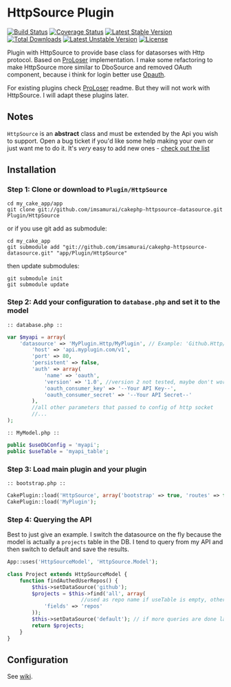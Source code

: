 HttpSource Plugin
=================
[![Build Status](https://travis-ci.org/imsamurai/cakephp-httpsource-datasource.png)](https://travis-ci.org/imsamurai/cakephp-httpsource-datasource) [![Coverage Status](https://coveralls.io/repos/imsamurai/cakephp-httpsource-datasource/badge.png?branch=master)](https://coveralls.io/r/imsamurai/cakephp-httpsource-datasource?branch=master) [![Latest Stable Version](https://poser.pugx.org/imsamurai/http-source/v/stable.png)](https://packagist.org/packages/imsamurai/http-source) [![Total Downloads](https://poser.pugx.org/imsamurai/http-source/downloads.png)](https://packagist.org/packages/imsamurai/http-source) [![Latest Unstable Version](https://poser.pugx.org/imsamurai/http-source/v/unstable.png)](https://packagist.org/packages/imsamurai/http-source) [![License](https://poser.pugx.org/imsamurai/http-source/license.png)](https://packagist.org/packages/imsamurai/http-source)


Plugin with HttpSource to provide base class for datasorses with Http protocol. Based on [ProLoser](https://github.com/ProLoser/CakePHP-Api-Datasources) implementation.
I make some refactoring to make HttpSource more similar to DboSource and removed OAuth component, because i think for login better use [Opauth](https://github.com/uzyn/cakephp-opauth).

For existing plugins check [ProLoser](https://github.com/ProLoser/CakePHP-Api-Datasources) readme. But they will not work with HttpSource. I will adapt these plugins later.

## Notes

`HttpSource` is an **abstract** class and must be extended by the Api you wish to support.
Open a bug ticket if you'd like some help making your own or just want me to do it.
It's _very_ easy to add new ones - [check out the list](#expanding-functionality)

## Installation

### Step 1: Clone or download to `Plugin/HttpSource`

	cd my_cake_app/app
	git clone git://github.com/imsamurai/cakephp-httpsource-datasource.git Plugin/HttpSource

or if you use git add as submodule:

	cd my_cake_app
	git submodule add "git://github.com/imsamurai/cakephp-httpsource-datasource.git" "app/Plugin/HttpSource"

then update submodules:

	git submodule init
	git submodule update

### Step 2: Add your configuration to `database.php` and set it to the model

```
:: database.php ::
```
```php
var $myapi = array(
	'datasource' => 'MyPlugin.Http/MyPlugin', // Example: 'Github.Http/Github'
        'host' => 'api.myplugin.com/v1',
        'port' => 80,
        'persistent' => false,
		'auth' => array(
			'name' => 'oauth',
			'version' => '1.0', //version 2 not tested, maybe don't work
			'oauth_consumer_key' => '--Your API Key--',
			'oauth_consumer_secret' => '--Your API Secret--'
		),
        //all other parameters that passed to config of http socket
        //...
);
```
```
:: MyModel.php ::
```
```php
public $useDbConfig = 'myapi';
public $useTable = 'myapi_table';

```

### Step 3: Load main plugin and your plugin

```
:: bootstrap.php ::
```
```php
CakePlugin::load('HttpSource', array('bootstrap' => true, 'routes' => false));
CakePlugin::load('MyPlugin');
```

### Step 4: Querying the API

Best to just give an example. I switch the datasource on the fly because the model is actually a `projects` table in the
DB. I tend to query from my API and then switch to default and save the results.

```php
App::uses('HttpSourceModel', 'HttpSource.Model');

class Project extends HttpSourceModel {
	function findAuthedUserRepos() {
		$this->setDataSource('github');
		$projects = $this->find('all', array(
                        //used as repo name if useTable is empty, otherwise used as standart fields parameter
			'fields' => 'repos'
		));
		$this->setDataSource('default'); // if more queries are done later
		return $projects;
	}
}
```

## Configuration

See [wiki](https://github.com/imsamurai/cakephp-httpsource-datasource/wiki).
